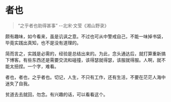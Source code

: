 # 者也

> “之乎者也助得甚事”    --北宋·文莹《湘山野录》

颇有趣味，如今看来，虽是讥讽之意。不过也可从中警戒自己，不能一味掉书袋，毕竟实践出真知，也不是没有道理的。

简而言之，实践是必需的，经验是总结出来的。为此，念头通达后，就打算重新搞下博客。有些东西还是需要交流和碰撞，该得瑟就得瑟，该服就得服。人啊，就不能太扭捏。一个字，难看。

者也，者也，之乎者也。切记，人生，不只有工作，还有生活，不要在茫茫人海中迷失了自我。

贫道去去就回，勿念。有兴趣的话，可以看看这个。
<!-- 
##### 如何搭建本地文档服务
1. 全局安装`docsify`: `npm i docsify-cli -g`
2. 创建保存文档的目录, 这里以 `docs` 为例
3. 进入目录, 进行初始化: `docsify init`
4. 启动服务: `docsify serve -p port[default: 3000]`
5. 通过`http://localhost:port`访问

##### Docker构建环境
1. 安装基础镜像: `docker pull alpine:latest`
2. 创建容器: `docker -d -p 3000:3000 -v DOC_DIR:/projects --name docsify alpine:latest`
3. 更新源: `sed -i 's/dl-cdn.alpinelinux.org/mirrors.aliyun.com/g' /etc/apk/repositories`
4. 安装`npm`: `apk add npm`
5. 后续步骤就和在本地构建文档服务一样的

[docsify传送门](https://docsify.js.org/#/zh-cn/) -->